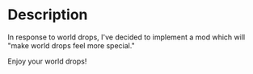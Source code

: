 # Description

In response to world drops, I've decided to implement a mod which will "make world drops feel more special."

Enjoy your world drops!

